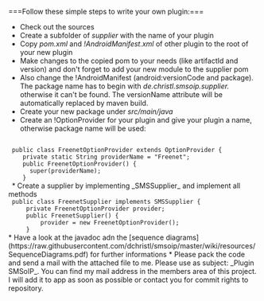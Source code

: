 ===Follow these simple steps to write your own plugin:===

 * Check out the sources
 * Create a subfolder of _supplier_ with the name of your plugin
 * Copy _pom.xml_ and _!AndroidManifest.xml_ of other plugin to the root of your new plugin
 * Make changes to the copied pom to your needs (like artifactId and version) and don't forget to add your new module to the supplier pom
 * Also change the !AndroidManifest (android:versionCode and package). The package name has to begin with *de.christl.smsoip.supplier.* otherwise it can't be found. The versionName attribute will be automatically replaced by maven build.
 * Create your new package under _src/main/java_
 * Create an !OptionProvider for your plugin and give your plugin a name, otherwise package name will be used:<br/>
 <code language="java">
 public class FreenetOptionProvider extends OptionProvider {
    private static String providerName = "Freenet";
    public FreenetOptionProvider() {
      super(providerName);
    }
 </code>
 * Create a supplier by implementing _SMSSupplier_ and implement all methods
 <code language="java">
 public class FreenetSupplier implements SMSSupplier {
     private FreenetOptionProvider provider;
     public FreenetSupplier() {
         provider = new FreenetOptionProvider();
     }
</code>
 * Have a look at the javadoc adn the [sequence diagrams](https://raw.githubusercontent.com/dchristl/smsoip/master/wiki/resources/SequenceDiagrams.pdf) for further informations
 * Please pack the code and send a mail with the attached file to me. Please use as subject: _Plugin SMSoIP_. You can find my mail address in the members area of this project. I will add it to app as soon as possible or contact you for commit rights to repository.